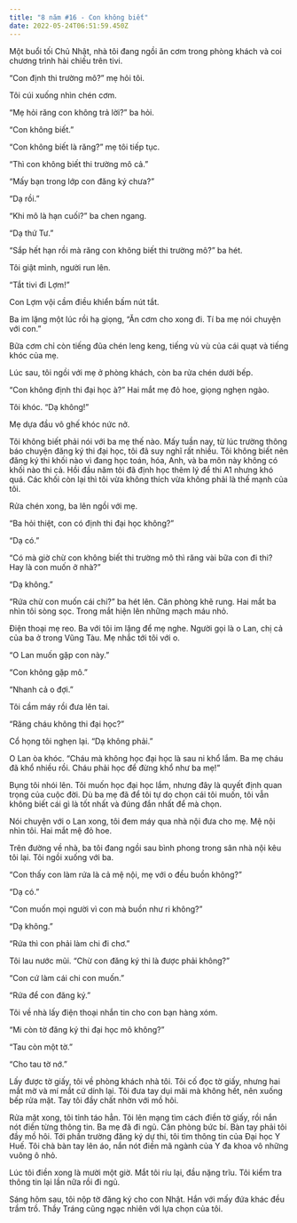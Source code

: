 ```yaml
---
title: "8 năm #16 - Con không biết"
date: 2022-05-24T06:51:59.450Z
---
```


Một buổi tối Chủ Nhật, nhà tôi đang ngồi ăn cơm trong phòng khách và coi chương trình hài chiếu trên tivi.

“Con định thi trường mô?” mẹ hỏi tôi.

Tôi cúi xuống nhìn chén cơm.

“Mẹ hỏi răng con không trả lời?” ba hỏi.

“Con không biết.”

“Con không biết là răng?” mẹ tôi tiếp tục.

“Thì con không biết thi trường mô cả.”

“Mấy bạn trong lớp con đăng ký chưa?”

“Dạ rồi.”

“Khi mô là hạn cuối?” ba chen ngang.

“Dạ thứ Tư.”

“Sắp hết hạn rồi mà răng con không biết thi trường mô?” ba hét.

Tôi giật mình, người run lên.

“Tắt tivi đi Lợm!”

Con Lợm vội cầm điều khiển bấm nút tắt.

Ba im lặng một lúc rồi hạ giọng, “Ăn cơm cho xong đi. Tí ba mẹ nói chuyện với con.”

Bữa cơm chỉ còn tiếng đũa chén leng keng, tiếng vù vù của cái quạt và tiếng khóc của mẹ.

Lúc sau, tôi ngồi với mẹ ở phòng khách, còn ba rửa chén dưới bếp.

“Con không định thi đại học à?” Hai mắt mẹ đỏ hoe, giọng nghẹn ngào.

Tôi khóc. “Dạ không!”

Mẹ dựa đầu vô ghế khóc nức nở.

Tôi không biết phải nói với ba mẹ thế nào. Mấy tuần nay, từ lúc trường thông báo chuyện đăng ký thi đại học, tôi đã suy nghĩ rất nhiều. Tôi không biết nên đăng ký thi khối nào vì đang học toán, hóa, Anh, và ba môn này không có khối nào thi cả. Hồi đầu năm tôi đã định học thêm lý để thi A1 nhưng khó quá. Các khối còn lại thì tôi vừa không thích vừa không phải là thế mạnh của tôi.

Rửa chén xong, ba lên ngồi với mẹ.

“Ba hỏi thiệt, con có định thi đại học không?”

“Dạ có.”

“Có mà giờ chừ con không biết thi trường mô thì răng vài bữa con đi thi? Hay là con muốn ở nhà?”

“Dạ không.”

“Rứa chừ con muốn cái chi?” ba hét lên. Căn phòng khẽ rung. Hai mắt ba nhìn tôi sòng sọc. Trong mắt hiện lên những mạch máu nhỏ.

Điện thoại mẹ reo. Ba với tôi im lặng để mẹ nghe. Người gọi là o Lan, chị cả của ba ở trong Vũng Tàu. Mẹ nhắc tới tôi với o.

“O Lan muốn gặp con này.”

“Con không gặp mô.”

“Nhanh cả o đợi.”

Tôi cầm máy rồi đưa lên tai.

“Răng cháu không thi đại học?”

Cổ họng tôi nghẹn lại. “Dạ không phải.”

O Lan òa khóc. “Cháu mà không học đại học là sau ni khổ lắm. Ba mẹ cháu đã khổ nhiều rồi. Cháu phải học để đừng khổ như ba mẹ!”

Bụng tôi nhói lên. Tôi muốn học đại học lắm, nhưng đây là quyết định quan trọng của cuộc đời. Dù ba mẹ đã để tôi tự do chọn cái tôi muốn, tôi vẫn không biết cái gì là tốt nhất và đúng đắn nhất để mà chọn.

Nói chuyện với o Lan xong, tôi đem máy qua nhà nội đưa cho mẹ. Mệ nội nhìn tôi. Hai mắt mệ đỏ hoe.

Trên đường về nhà, ba tôi đang ngồi sau bình phong trong sân nhà nội kêu tôi lại. Tôi ngồi xuống với ba.

“Con thấy con làm rứa là cả mệ nội, mẹ với o đều buồn không?”

“Dạ có.”

“Con muốn mọi người vì con mà buồn như ri không?”

“Dạ không.”

“Rứa thì con phải làm chi đi chơ.”

Tôi lau nước mũi. “Chừ con đăng ký thi là được phải không?”

“Con cứ làm cái chi con muốn.”

“Rứa để con đăng ký.”

Tôi về nhà lấy điện thoại nhắn tin cho con bạn hàng xóm.

“Mi còn tờ đăng ký thi đại học mô không?”

“Tau còn một tờ.”

“Cho tau tờ nớ.”

Lấy được tờ giấy, tôi về phòng khách nhà tôi. Tôi cố đọc tờ giấy, nhưng hai mắt mờ và mí mắt cứ dính lại. Tôi đưa tay dụi mãi mà không hết, nên xuống bếp rửa mặt. Tay tôi đầy chất nhờn với mồ hôi.

Rửa mặt xong, tôi tỉnh táo hẳn. Tôi lên mạng tìm cách điền tờ giấy, rồi nắn nót điền từng thông tin. Ba mẹ đã đi ngủ. Căn phòng bức bí. Bàn tay phải tôi đầy mồ hôi. Tới phần trường đăng ký dự thi, tôi tìm thông tin của Đại học Y Huế. Tôi chà bàn tay lên áo, nắn nót điền mã ngành của Y đa khoa vô những vuông ô nhỏ.

Lúc tôi điền xong là mười một giờ. Mắt tôi ríu lại, đầu nặng trĩu. Tôi kiểm tra thông tin lại lần nữa rồi đi ngủ.

Sáng hôm sau, tôi nộp tờ đăng ký cho con Nhật. Hắn với mấy đứa khác đều trầm trồ. Thầy Tráng cũng ngạc nhiên với lựa chọn của tôi.
